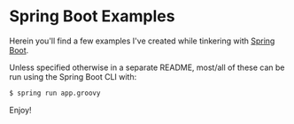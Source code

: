 Spring Boot Examples
====================
Herein you'll find a few examples I've created while tinkering with [Spring Boot](http://projects.spring.io/spring-boot/).

Unless specified otherwise in a separate README, most/all of these can be run using the Spring Boot CLI with:

```sh
$ spring run app.groovy
```

Enjoy!
